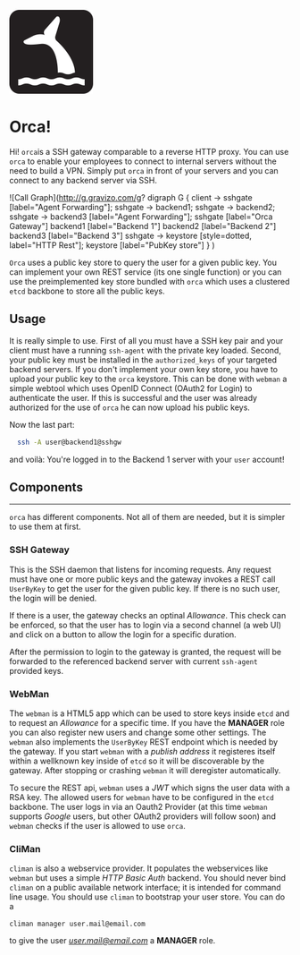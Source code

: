 ![Orca](doc/img/orca_sm.png)

# Orca!
Hi! `orca`is a SSH gateway comparable to a reverse HTTP proxy. You 
can use `orca` to enable your employees to connect to internal servers without 
the need to build a VPN. Simply put `orca` in front of your servers and you can 
connect to any backend server via SSH.

![Call Graph](http://g.gravizo.com/g?
  digraph G {
   client -> sshgate [label="Agent Forwarding"];
   sshgate -> backend1;
   sshgate -> backend2;
   sshgate -> backend3 [label="Agent Forwarding"];
   sshgate [label="Orca Gateway"]
   backend1 [label="Backend 1"]
   backend2 [label="Backend 2"]
   backend3 [label="Backend 3"]
   sshgate -> keystore [style=dotted, label="HTTP Rest"];
   keystore [label="PubKey store"]
 }
)

`Orca` uses a public key store to query the user for a given public key. You can 
implement your own REST service (its one single function) or you can use the 
preimplemented key store bundled with `orca` which uses a clustered `etcd` 
backbone to store all the public keys.

## Usage

It is really simple to use. First of all you must have a SSH key pair and your 
client must have a running `ssh-agent` with the private key loaded. Second, your 
public key must be installed in the `authorized_keys` of your targeted backend 
servers. If you don't implement your own key store, you have to upload your 
public key to the `orca` keystore. This can be done with `webman` a simple 
webtool which uses OpenID Connect (OAuth2 for Login) to authenticate the user. 
If this is successful and the user was already authorized for the use of `orca` 
he can now upload his public keys.

Now the last part:
```sh
  ssh -A user@backend1@sshgw
```
and voilà: You're logged in to the Backend 1 server with your `user` account!

## Components
----------
`orca` has different components. Not all of them are needed, but it is simpler to use them at first.

### SSH Gateway
This is the SSH daemon that listens for incoming requests. Any request must have one or more 
public keys and the gateway invokes a REST call `UserByKey` to get the user for the given public
key. If there is no such user, the login will be denied.

If there is a user, the gateway checks an optinal *Allowance*. This check can be enforced, so that
the user has to login via a second channel (a web UI) and click on a button to allow the login for
a specific duration. 

After the permission to login to the gateway is granted, the request will be forwarded to the
referenced backend server with current `ssh-agent` provided keys. 

### WebMan
The `webman` is a HTML5 app which can be used to store keys inside `etcd` and to request an
*Allowance* for a specific time. If you have the **MANAGER** role you can also register new
users and change some other settings. The `webman` also implements the `UserByKey` REST endpoint
which is needed by the gateway. If you start `webman` with a *publish address* it registeres
itself within a wellknown key inside of `etcd` so it will be discoverable by the gateway. After
stopping or crashing `webman` it will deregister automatically.

To secure the REST api, `webman` uses a *JWT* which signs the user data with a RSA key. The
allowed users for `webman` have to be configured in the `etcd` backbone. The user logs in via
an Oauth2 Provider (at this time `webman` supports *Google* users, but other OAuth2 providers will
follow soon) and `webman` checks if the user is allowed to use `orca`.

### CliMan
`climan` is also a webservice provider. It populates the webservices like `webman` but uses a
simple *HTTP Basic Auth* backend. You should never bind `climan` on a public available network
interface; it is intended for command line usage. You should use `climan` to bootstrap your
user store. You can do a 
```
climan manager user.mail@email.com
```
to give the user *user.mail@email.com* a **MANAGER** role.

